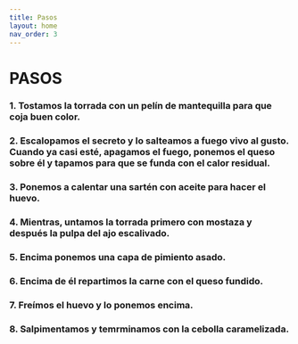 ```yaml
---
title: Pasos
layout: home
nav_order: 3
---
```

# PASOS

### 1. Tostamos la torrada con un pelín de mantequilla para que coja buen color.

### 2. Escalopamos el secreto y lo salteamos a fuego vivo al gusto. Cuando ya casi esté, apagamos el fuego, ponemos el queso sobre él y tapamos para que se funda con el calor residual.

### 3. Ponemos a calentar una sartén con aceite para hacer el huevo.

### 4. Mientras, untamos la torrada primero con mostaza y después la pulpa del ajo escalivado.

### 5. Encima ponemos una capa de pimiento asado.

### 6. Encima de él repartimos la carne con el queso fundido.

### 7. Freímos el huevo y lo ponemos encima.

### 8. Salpimentamos y temrminamos con la cebolla caramelizada.
